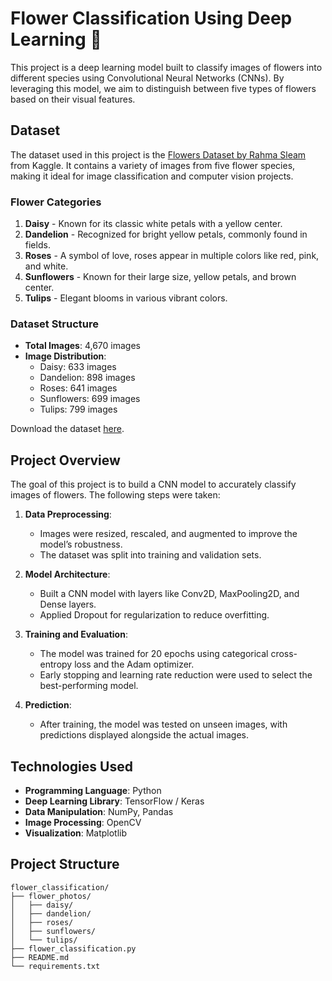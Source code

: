 # Flower Classification Using Deep Learning 🌸

This project is a deep learning model built to classify images of flowers into different species using Convolutional Neural Networks (CNNs). By leveraging this model, we aim to distinguish between five types of flowers based on their visual features.

## Dataset

The dataset used in this project is the [Flowers Dataset by Rahma Sleam](https://www.kaggle.com/datasets/rahmasleam/flowers-dataset?resource=download) from Kaggle. It contains a variety of images from five flower species, making it ideal for image classification and computer vision projects.

### Flower Categories

1. **Daisy** - Known for its classic white petals with a yellow center.
2. **Dandelion** - Recognized for bright yellow petals, commonly found in fields.
3. **Roses** - A symbol of love, roses appear in multiple colors like red, pink, and white.
4. **Sunflowers** - Known for their large size, yellow petals, and brown center.
5. **Tulips** - Elegant blooms in various vibrant colors.

### Dataset Structure

- **Total Images**: 4,670 images
- **Image Distribution**:
  - Daisy: 633 images
  - Dandelion: 898 images
  - Roses: 641 images
  - Sunflowers: 699 images
  - Tulips: 799 images

Download the dataset [here](https://www.kaggle.com/datasets/rahmasleam/flowers-dataset?resource=download).

## Project Overview

The goal of this project is to build a CNN model to accurately classify images of flowers. The following steps were taken:

1. **Data Preprocessing**:
   - Images were resized, rescaled, and augmented to improve the model’s robustness.
   - The dataset was split into training and validation sets.
   
2. **Model Architecture**:
   - Built a CNN model with layers like Conv2D, MaxPooling2D, and Dense layers.
   - Applied Dropout for regularization to reduce overfitting.
   
3. **Training and Evaluation**:
   - The model was trained for 20 epochs using categorical cross-entropy loss and the Adam optimizer.
   - Early stopping and learning rate reduction were used to select the best-performing model.

4. **Prediction**:
   - After training, the model was tested on unseen images, with predictions displayed alongside the actual images.

## Technologies Used

- **Programming Language**: Python
- **Deep Learning Library**: TensorFlow / Keras
- **Data Manipulation**: NumPy, Pandas
- **Image Processing**: OpenCV
- **Visualization**: Matplotlib

## Project Structure

```plaintext
flower_classification/
├── flower_photos/
│   ├── daisy/
│   ├── dandelion/
│   ├── roses/
│   ├── sunflowers/
│   └── tulips/
├── flower_classification.py
├── README.md
└── requirements.txt
